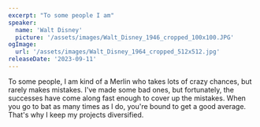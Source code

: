 ```yaml
---
excerpt: "To some people I am"
speaker:
  name: 'Walt Disney'
  picture: '/assets/images/Walt_Disney_1946_cropped_100x100.JPG'
ogImage:
  url: '/assets/images/Walt_Disney_1964_cropped_512x512.jpg'
releaseDate: '2023-09-11'
---
```


To some people, I am kind of a Merlin who takes lots of crazy chances, but rarely makes mistakes. I've made some bad ones, but fortunately, the successes have come along fast enough to cover up the mistakes. When you go to bat as many times as I do, you're bound to get a good average. That's why I keep my projects diversified.
